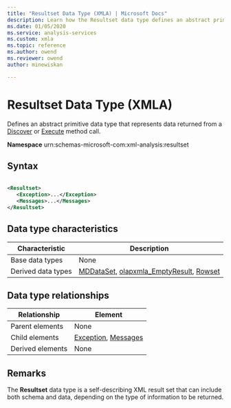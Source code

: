 ```yaml
---
title: "Resultset Data Type (XMLA) | Microsoft Docs"
description: Learn how the Resultset data type defines an abstract primitive data type that represents data returned from a Discover or Execute method call.
ms.date: 01/05/2020
ms.service: analysis-services
ms.custom: xmla
ms.topic: reference
ms.author: owend
ms.reviewer: owend
author: minewiskan

---
```

# Resultset Data Type (XMLA)

  Defines an abstract primitive data type that represents data returned from a [Discover](../xml-elements-methods-discover.md) or [Execute](../xml-elements-methods-execute.md) method call.  
  
 **Namespace** urn:schemas-microsoft-com:xml-analysis:resultset  
  
## Syntax  
  
```xml  
  
<Resultset>  
   <Exception>...</Exception>  
   <Messages>...</Messages>  
</Resultset>  
```  
  
## Data type characteristics  
  
|Characteristic|Description|  
|--------------------|-----------------|  
|Base data types|None|  
|Derived data types|[MDDataSet](../xml-data-types/mddataset-data-type-xmla.md), [olapxmla_EmptyResult](../xml-data-types/emptyresult-data-type-xmla.md), [Rowset](../xml-data-types/rowset-data-type-xmla.md)|  
  
## Data type relationships  
  
|Relationship|Element|  
|------------------|-------------|  
|Parent elements|None|  
|Child elements|[Exception](../xml-elements-properties/exception-element-xmla.md), [Messages](../xml-elements-properties/messages-element-xmla.md)|  
|Derived elements|None|  
  
## Remarks  
 The **Resultset** data type is a self-describing XML result set that can include both schema and data, depending on the type of information to be returned.  
